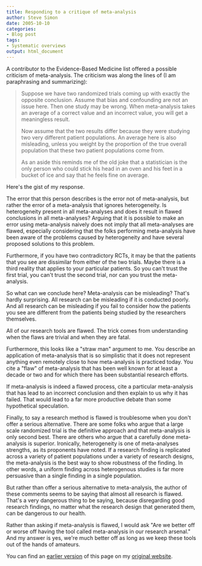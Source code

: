 ```yaml
---
title: Responding to a critique of meta-analysis
author: Steve Simon
date: 2005-10-10
categories:
- Blog post
tags:
- Systematic overviews
output: html_document
---
```

A contributor to the Evidence-Based Medicine list offered a possible
criticism of meta-analysis. The criticism was along the lines of (I am
paraphrasing and summarizing):

> Suppose we have two randomized trials coming up with exactly the
> opposite conclusion. Assume that bias and confounding are not an issue
> here. Then one study may be wrong. When meta-analysis takes an average
> of a correct value and an incorrect value, you will get a meaningless
> result.
>
> Now assume that the two results differ because they were studying two
> very different patient populations. An average here is also
> misleading, unless you weight by the proportion of the true overall
> population that these two patient populations come from.
>
> As an aside this reminds me of the old joke that a statistician is the
> only person who could stick his head in an oven and his feet in a
> bucket of ice and say that he feels fine on average.

Here\'s the gist of my response.

The error that this person describes is the error not of meta-analysis,
but rather the error of a meta-analysis that ignores heterogeneity. Is
heterogeneity present in all meta-analyses and does it result in flawed
conclusions in all meta-analyses? Arguing that it is possible to make an
error using meta-analysis naively does not imply that all meta-analyses
are flawed, especially considering that the folks performing
meta-analysis have been aware of the problems caused by heterogeneity
and have several proposed solutions to this problem.

Furthermore, if you have two contradictory RCTs, it may be that the
patients that you see are dissimilar from either of the two trials.
Maybe there is a third reality that applies to your particular patients.
So you can\'t trust the first trial, you can\'t trust the second trial,
nor can you trust the meta-analysis.

So what can we conclude here? Meta-analysis can be misleading? That\'s
hardly surprising. All research can be misleading if it is conducted
poorly. And all research can be misleading if you fail to consider how
the patients you see are different from the patients being studied by
the researchers themselves.

All of our research tools are flawed. The trick comes from understanding
when the flaws are trivial and when they are fatal.

Furthermore, this looks like a \"straw man\" argument to me. You
describe an application of meta-analysis that is so simplistic that it
does not represent anything even remotely close to how meta-analysis is
practiced today. You cite a \"flaw\" of meta-analysis that has been well
known for at least a decade or two and for which there has been
substantial research efforts.

If meta-analysis is indeed a flawed process, cite a particular
meta-analysis that has lead to an incorrect conclusion and then explain
to us why it has failed. That would lead to a far more productive debate
than some hypothetical speculation.

Finally, to say a research method is flawed is troublesome when you
don\'t offer a serious alternative. There are some folks who argue that
a large scale randomized trial is the definitive approach and that
meta-analysis is only second best. There are others who argue that a
carefully done meta-analysis is superior. Ironically, heterogeneity is
one of meta-analyses strengths, as its proponents have noted. If a
research finding is replicated across a variety of patient populations
under a variety of research designs, the meta-analysis is the best way
to show robustness of the finding. In other words, a uniform finding
across heterogenous studies is far more persuasive than a single finding
in a single population.

But rather than offer a serious alternative to meta-analysis, the author
of these comments seems to be saying that almost all research is flawed.
That\'s a very dangerous thing to be saying, because disregarding good
research findings, no matter what the research design that generated
them, can be dangerous to our health.

Rather than asking if meta-analysis is flawed, I would ask \"Are we
better off or worse off having the tool called meta-analysis in our
research arsenal.\" And my answer is yes, we\'re much better off as long
as we keep these tools out of the hands of amateurs.

You can find an [earlier version][sim1] of this page on my [original website][sim2].


[sim1]: http://www.pmean.com/05/MetaanalysisCritique.html
[sim2]: http://www.pmean.com/original_site.html
